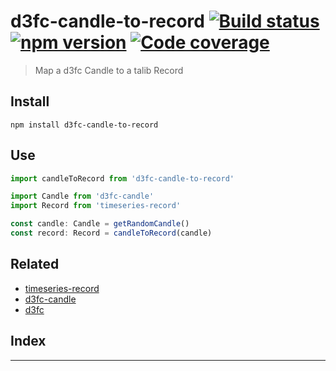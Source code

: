 
d3fc-candle-to-record [![Build status](https://travis-ci.org/strong-roots-capital/d3fc-candle-to-record.svg?branch=master)](https://travis-ci.org/strong-roots-capital/d3fc-candle-to-record) [![npm version](https://img.shields.io/npm/v/d3fc-candle-to-record.svg)](https://npmjs.org/package/d3fc-candle-to-record) [![Code coverage](https://img.shields.io/codecov/c/github.com/strong-roots-capital/d3fc-candle-to-record.svg)](https://codecov.io/gh/strong-roots-capital/d3fc-candle-to-record)
========================================================================================================================================================================================================================================================================================================================================================================================================================================================================================================

> Map a d3fc Candle to a talib Record

Install
-------

```shell
npm install d3fc-candle-to-record
```

Use
---

```typescript
import candleToRecord from 'd3fc-candle-to-record'

import Candle from 'd3fc-candle'
import Record from 'timeseries-record'

const candle: Candle = getRandomCandle()
const record: Record = candleToRecord(candle)
```

Related
-------

*   [timeseries-record](https://github.com/strong-roots-capital/timeseries-record)
*   [d3fc-candle](https://github.com/strong-roots-capital/d3fc-candle)
*   [d3fc](https://github.com/d3fc/d3fc)

## Index

---

